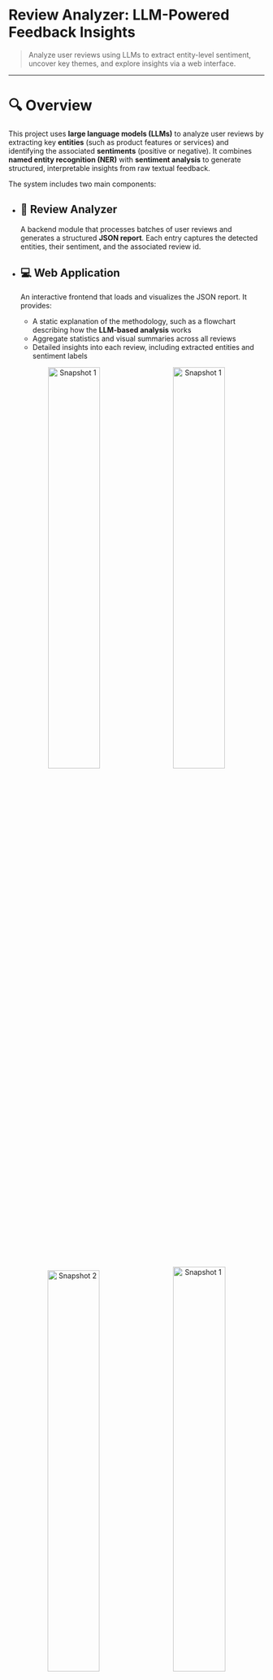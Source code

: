 # Review Analyzer: LLM-Powered Feedback Insights

> Analyze user reviews using LLMs to extract entity-level sentiment, uncover key themes, and explore insights via a web interface.

---

# 🔍 Overview

This project uses **large language models (LLMs)** to analyze user reviews by extracting key **entities** (such as product features or services) and identifying the associated **sentiments** (positive or negative). It combines **named entity recognition (NER)** with **sentiment analysis** to generate structured, interpretable insights from raw textual feedback.

The system includes two main components:

- ## 🧠 Review Analyzer  
  A backend module that processes batches of user reviews and generates a structured **JSON report**. Each entry captures the detected entities, their sentiment, and the associated review id.

- ## 💻 Web Application  
  An interactive frontend that loads and visualizes the JSON report. It provides:
  - A static explanation of the methodology, such as a flowchart describing how the **LLM-based analysis** works
  - Aggregate statistics and visual summaries across all reviews  
  - Detailed insights into each review, including extracted entities and sentiment labels  


<p align="center">
  <img src="img/report.png" width="45%" alt="Snapshot 1"/>
  &nbsp; &nbsp;
  <img src="img/manual_verification.png" width="45%" alt="Snapshot 1"/>
</p>

<p align="center">
  <img src="img/frequency_insights.png" width="45%" alt="Snapshot 2"/>
  &nbsp; &nbsp;
  <img src="img/sentiment_insights.png" width="45.2%" alt="Snapshot 1"/>
</p>

---

This setup is ideal for teams that want to analyze user feedback at scale with **LLM-powered precision** and explore the results through a clean, insightful interface.
# Key components
The system is primarily driven by few-shot prompting, batch-processing and context chaining for better accuracy and efficiency.

- **LLM-Based Review Understanding:** Uses Gemini-2.0-Flash for natural language understanding.
- **Few-shot Prompting:** Guides the LLM to extract meaningful entities and understand the underlying sentiment using domain specific examples.
- **Entity-Level Sentiment Analysis:** Unlike traditional systems that assign a single sentiment per review, this system evaluates and assigns sentiment to each entity mentioned in the review, providing a more granular and accurate understanding of the user's opinion.
- **Batch Processing Mechanism:** Reviews are processed in batches. By any chance, if the process stops adruptly (for eg: LLM daily quota is exhausted), a checkpoint including all details and results retrieved till then will be saved. The saved checkpoint can be used to resume the analysis from next batch onwards.
- **Context Memory:** All the unique entities extracted are stored and used by the LLM as reference before generating new entities for the subsequent batch. It helps in generalizing over similar entities and avoid duplications.

# Setup
Setp 1: Create a Virtual Environment (recommended)
```bash
python3.10 -m venv <env_name>
source <env_name>/bin/activate
```
Step 2: Install dependencies:
```bash
pip install -r requirements.txt
```
Step 3: Configure API Key for LLM:
- create a `.env` file in the project root directory
- write to file: GOOGLE_API_KEY = "your api key"

# Dataset

We use three datasets for review analysis:

1. **ABSA (Aspect-Based Sentiment Analysis) Dataset from SemEval-2014:**  
   Contains fine-grained sentiment annotations for multiple aspects per review, covering Laptops and Restaurants.  
   It’s particularly useful for evaluating the system’s accuracy in aspect-level sentiment detection.

2. **Amazon Reviews Dataset:**  
   Provides large-scale, real-world customer reviews across various product categories.  
   It allows us to analyze sentiment and extract key aspects from diverse and noisy review data, making it ideal for general-purpose entity-level sentiment analysis.

3. **Spotify Review Data:**  
   Contains user reviews for the Spotify app collected from the Google Play Store.



---

# Data Preparation

**Input format:**  
Each dataset should be a CSV file with a column named `"Review"`.  
Optionally, a column named `"Time_submitted"` can be included to store review timestamps (date or date-time).

---

## SemEval Data
Follow the steps below to prepare SemEval-2014 data for use in this project.

### step 1. Download the Data

- Download the data from provide link:  
  👉 [SemEval 2014 Task 4: AspectBasedSentimentAnalysis](https://www.kaggle.com/datasets/charitarth/semeval-2014-task-4-aspectbasedsentimentanalysis)

### step 2. Organize the Files

Extract the zip downloaded in step 1 and place the files in the following directory structure:
```
data/
└── semeval/
  ├── Laptop_Train_v2.csv
  └── Restaurants_Train_v2.csv
  └── ....
```   

### step 3. Run the Preparation Script

Use the following command to process the data:

```bash
python -m data_preparation.prepare_semeval_data \
--file_path <path to the csv dataset file> \
--save_path <path to save prepared data>
```
**Example**
```bash
python -m data_preparation.prepare_semeval_data \
--file_path data/semeval/Laptop_Train_v2.csv \
--save_path data/semeval/prepared_laptop_train.csv
```
In the original dataset, each review is split across multiple rows, with each row representing a different aspect and its sentiment. During data preparation, these rows are merged into a single row per review to consolidate all aspect-sentiment pairs together. The prepared csv will include a new column `Aspects`, which contains a list of dictionaries like:

```json
[
  {"aspect": "battery life", "polarity": "positive"},
  {"aspect": "price", "polarity": "negative"}
]
```

<details>
<summary><b>Spotify Review Data</b></summary>

 #### step 1. Download the Data

- Download the data from provide link:  
  👉 [spotify-app-reviews-2022](https://www.kaggle.com/datasets/mfaaris/spotify-app-reviews-2022)

 #### step 2. Organize the Files
-  Place it in the following directory:
```
data/
└── spotify_reviews.csv
```
</details>

<details>
<summary><b>Amazon-Reviews Data</b></summary>

Follow the steps below to prepare Amazon review data for use in this project.

#### step 1. Download the Data

- Visit the dataset page:  
  👉 [Amazon Reviews 2023 – McAuley Lab | grouped-by-category](https://amazon-reviews-2023.github.io/#grouped-by-category)

- For your desired category (e.g., *Office_products*, *Electronics*), download both:
  - review
  - meta

---

#### step 2. Organize the Files
After downloading the desired category-wise dataset as per step 1, you will get two files(zip) for the selected category
(For eg: Fashion):

- A **review file** (e.g., `Fashion.jsonl`)
- A **metadata file** (e.g., `meta_Fashion.jsonl`)

Extract and place both files in the following directory structure:
```
data/
└── amazon_reviews/
  └── fashion/                    <----   <category_name>
    ├── Fashion.jsonl
    └── meta_Fashion.jsonl
```    

#### step 3. Run the Preparation Script

Once organized, use the following command to process the data:

```bash
python -m data_preparation.prepare_amazon_data \
--data_dir <path_to_dataset_dir> \
--review_filename <review_file_name> \
--meta_filename <meta_file_name>
```
**Example**
```bash
python -m data_preparation.prepare_amazon_data \
--data_dir data/amazon_reviews/fashion \
--review_filename Amazon_Fashion.jsonl \
--meta_filename meta_Amazon_Fashion.jsonl
```
This will process the dataset by grouping reviews with the same parent_asin and save the top 20 product groups (based on number of reviews) as separate datasets.
</details>


# Run the Analyzer

### Step 1: Configure Dataset & Experiment Name
In `constants.py`, set the following:

- `dataset_name`: Choose one of the predefined keys from the `data` dictionary or register your dataset's path and use that.  
- `experiment_name`: A short identifier for your run.

### step 2: Execute the review analysis:

Run the following command from project root:
```bash
python -m src.analyzer
```

This will:
- Load the dataset specified in constants.py
- Process reviews in batches using LLM
- Log inputs and outputs
- Save final structured entity-sentiment map

**Results and logs will be saved under:** `results/<dataset_name>/<experiment_name>/`



**Auto-Resume Support:** If the analysis is interrupted midway, simply rerun the command.
The analyzer will resume from the last successfully processed batch using the saved logs.

# Launch Web-App
It transforms raw customer reviews into structured insights. Beyond visual reports, it includes sections for evaluation and the underlying academic design of the solution.

### Step 1: Configure the app
In `constants.py`, set the following:

- `dataset_name`: Same as used while running the analyzer.
- `reviews_processed`: If ran for specific number of batches, mention the number of reviews processed (batch_size * num_batches processed), -1 if ran the analyzer over entire dataset.

### step 2: Copy `analysis_report.jon` to `app/static`
- Copy the generated `analysis_report.json` from the output dir to `app/static`.

### step 3: Run streamlit app
Run the following command from project root:
```bash
PYTHONPATH=. streamlit run app/home.py
```
# Customization
The current system is **dataset-agnostic** and can be applied to review data from any domain (apps, products, services, locations, etc.).

To tailor the system to a specific use case:

- Modify the few-shot examples in `src/few_shot_examples` and the system prompt in `prompts.py`.
- Make sure the data format alligns with the current one, for eg: column names in csv file.

# Debugging
If you'd like to debug the LLM output for a specific batch, you can use the debugging script to re-run the LLM on the same input and compare it with the previously saved output.

#### Usage

Run the script as follows:

```bash
python -m utils.debug_batch_output --log_path results/<dataset_name>/<experiment_name>/logs/<batch_name>.json
```

**Example**
```bash
python -m utils.debug_batch_output --log_path results/laptop/exp1/logs/batch_11.json
```

# Results & Observations
The system has been **qualitatively evaluated** across a range of datasets spanning different domains—products, services, and user experiences. The observed results have been highly encouraging as the entity extraction and sentiment tagging outputs have been consistently accurate and context-aware across domains.

# Citation

If you use this project in your work, please cite it as:

```bibtex
@misc{infocusp2025reviewanalyzer,
  author       = {Falak Shah and Tushar Gadhiya and Milind Padalkar and Yash Bohra},
  title        = {Review Analyzer: LLM-Powered Feedback Insights},
  year         = {2025},
  howpublished = {\url{https://github.com/infocusp/review_analyzer}},
  note         = {Open-source project}
}